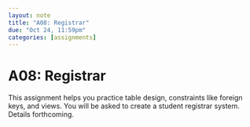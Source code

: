 ```yaml
---
layout: note
title: "A08: Registrar"
due: "Oct 24, 11:59pm"
categories: [assignments]
---
```


# A08: Registrar

This assignment helps you practice table design, constraints like foreign keys, and views. You will be asked to create a student registrar system. Details forthcoming.


